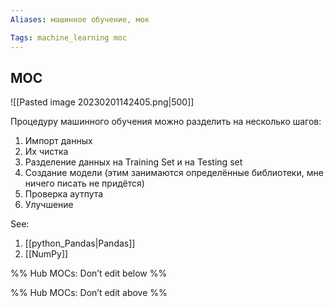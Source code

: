 ```yaml
---
Aliases: машинное обучение, мок

Tags: machine_learning moc
---
```





## MOC

![[Pasted image 20230201142405.png|500]]

Процедуру машинного обучения можно разделить на несколько шагов:
1. Импорт данных
2. Их чистка
3. Разделение данных на Training Set и на Testing set
4. Создание модели (этим занимаются определённые библиотеки, мне ничего писать не придётся)
5. Проверка аутпута
6. Улучшение


See:
1. [[python_Pandas|Pandas]]
2. [[NumPy]]

%% Hub MOCs: Don’t edit below  %%

%% Hub MOCs: Don’t edit above  %%
